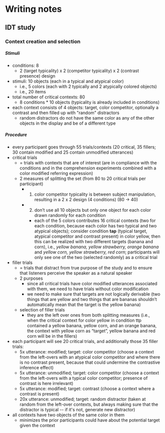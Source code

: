 # Writing notes

## IDT study

### Context creation and selection

##### Stimuli

- conditions: 8 
	- 2 (target typicality) x 2 (competitor typicality) x 2 (contrast presence) design 
- stimuli: 10 objects (each in a typical and atypical color)
	- i.e., 5 colors (each with 2 typically and 2 atypically colored objects)
	- i.e., 20 items
- total number of critical contexts: 80
	- 8 conditions * 10 objects (typicality is already included in conditions)
- each context consists of 4 objects: target, color competitor, optionally a contrast and then filled up with "random" distractors
	- random distractors do not have the same color as any of the other objects in the display and be of a different type

##### Procedure

- every participant goes through 55 trials/contexts (20 critical, 35 fillers; 30 contain modified and 25 contain unmodified utterances)
- critical trials
	- = trials with contexts that are of interest (are in compliance with the conditions and in the comprehension experiments combined with a color modified referring expression)
	- 2 measures of splitting the set (from 80 to 20 critical trials per participant)
		- 1) color competitor typicality is between subject manipulation, resulting in a 2 x 2 design (4 conditions) (80 -> 40)
		- 2) don’t use all 10 objects but only one object for each color drawn randomly for each condition
			- each of the 5 colors contributes 16 critical contexts (two for each condition, because each color has two typical and two atypical objects); consider condition **tap** (typical target, atypical competitor and contrast present) in color yellow, then this can be realized with two different targets (banana and corn), i.e., *yellow banana, yellow strawberry, orange banana* and *yellow corn, yellow strawberry, red corn*; participants will only see one of the two (selected randomly) as a critical trial
- filler trials
	- = trials that distract from true purpose of the study and to ensure that listeners perceive the speaker as a natural speaker
	- 2 purposes
		- since all critical trials have color modified utterances associated with them, we need to have trials without color modification
		- we need to make sure that targets are not logically derivable (two things that are yellow and two things that are bananas shouldn’t automatically mean that the target is the yellow banana)
	- selection of filler trials
		- they are the left over ones from both splitting measures (i.e., when the critical context for color yellow in condition ttp contained a yellow banana, yellow corn, and an orange banana, the context with yellow corn as “target”, yellow banana and red corn will be in the fillers)
- each participant will see 20 critical trials, and additionally those 35 filler trials:
	- 5x utterance: modified; target: color competitor (choose a context from the left-overs with an atypical color competitor and where there is no contrast present, because that could undermine the contrastive inference effect)
	- 5x utterance: unmodified; target: color competitor (choose a context from the left-overs with a typical color competitor; presence of contrast is here irrelevant)
	- 5x utterance: modified; target: contrast (choose a context where a contrast is present)
    - 20x utterance: unmodified; target: random distractor (taken at random from the left-over contexts, but always making sure that the distractor is typical -- if it's not, generate new distractor)
- all contexts have two objects of the same color in them 
	- minimizes the prior participants could have about the potential target given the context